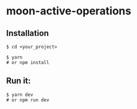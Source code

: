 # moon-active-operations


## Installation

```
$ cd <your_project>

$ yarn
# or npm install
```
## Run it:

```
$ yarn dev
# or npm run dev
```

